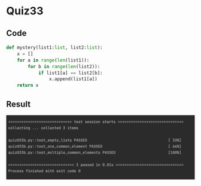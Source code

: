 # Quiz33

## Code
```.py
def mystery(list1:list, list2:list):
    x = []
    for a in range(len(list1)):
        for b in range(len(list2)):
            if list1[a] == list2[b]:
                x.append(list1[a])
    return x
```

## Result
![](33.png)
